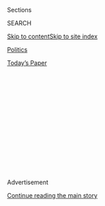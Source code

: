 <div id="app">

<div>

<div>

<div>

<div class="NYTAppHideMasthead css-1q2w90k e1suatyy0">

<div class="section css-ui9rw0 e1suatyy2">

<div class="css-eph4ug er09x8g0">

<div class="css-6n7j50">

</div>

<span class="css-1dv1kvn">Sections</span>

<div class="css-10488qs">

<span class="css-1dv1kvn">SEARCH</span>

</div>

[Skip to content](#site-content)[Skip to site
index](#site-index)

</div>

<div id="masthead-section-label" class="css-1wr3we4 eaxe0e00">

[Politics](https://www.nytimes.com/section/politics)

</div>

<div class="css-10698na e1huz5gh0">

</div>

</div>

<div id="masthead-bar-one" class="section hasLinks css-15hmgas e1csuq9d3">

<div class="css-uqyvli e1csuq9d0">

</div>

<div class="css-1uqjmks e1csuq9d1">

</div>

<div class="css-9e9ivx">

[](https://myaccount.nytimes.com/auth/login?response_type=cookie&client_id=vi)

</div>

<div class="css-1bvtpon e1csuq9d2">

[Today’s
Paper](https://www.nytimes.com/section/todayspaper)

</div>

</div>

</div>

</div>

<div data-aria-hidden="false">

<div id="site-content" data-role="main">

<div>

<div class="css-1aor85t" style="opacity:0.000000001;z-index:-1;visibility:hidden">

<div class="css-1hqnpie">

<div class="css-epjblv">

<span class="css-17xtcya">[Politics](/section/politics)</span><span class="css-x15j1o">|</span><span class="css-fwqvlz">In
Landmark Vote, Senate Limits Use of the
Filibuster</span>

</div>

<div class="css-k008qs">

<div class="css-1iwv8en">

<span class="css-18z7m18"></span>

<div>

</div>

</div>

<span class="css-1n6z4y">https://nyti.ms/17Qt6DG</span>

<div class="css-1705lsu">

<div class="css-4xjgmj">

<div class="css-4skfbu" data-role="toolbar" data-aria-label="Social Media Share buttons, Save button, and Comments Panel with current comment count" data-testid="share-tools">

  - 
  - 
  - 
  - 
    
    <div class="css-6n7j50">
    
    </div>

  - 
  - 

</div>

</div>

</div>

</div>

</div>

</div>

<div id="NYT_TOP_BANNER_REGION" class="css-13pd83m">

</div>

<div id="top-wrapper" class="css-1sy8kpn">

<div id="top-slug" class="css-l9onyx">

Advertisement

</div>

[Continue reading the main
story](#after-top)

<div class="ad top-wrapper" style="text-align:center;height:100%;display:block;min-height:250px">

<div id="top" class="place-ad" data-position="top" data-size-key="top">

</div>

</div>

<div id="after-top">

</div>

</div>

<div id="sponsor-wrapper" class="css-1hyfx7x">

<div id="sponsor-slug" class="css-19vbshk">

Supported by

</div>

[Continue reading the main
story](#after-sponsor)

<div id="sponsor" class="ad sponsor-wrapper" style="text-align:center;height:100%;display:block">

</div>

<div id="after-sponsor">

</div>

</div>

<div class="css-1vkm6nb ehdk2mb0">

# In Landmark Vote, Senate Limits Use of the Filibuster

</div>

<div class="css-79elbk" data-testid="photoviewer-wrapper">

<div class="css-z3e15g" data-testid="photoviewer-wrapper-hidden">

</div>

<div class="css-1a48zt4 ehw59r15" data-testid="photoviewer-children">

![<span class="css-16f3y1r e13ogyst0" data-aria-hidden="true">Senators
Harry Reid, the majority leader, and Charles E. Schumer on
Thursday.</span><span class="css-cnj6d5 e1z0qqy90" itemprop="copyrightHolder"><span class="css-1ly73wi e1tej78p0">Credit...</span><span><span>Stephen
Crowley/The New York
Times</span></span></span>](https://static01.nyt.com/images/2013/11/22/us/politics/22judges/22judges-articleLarge.jpg?quality=75&auto=webp&disable=upscale)

</div>

</div>

<div class="css-xt80pu e12qa4dv0">

<div class="css-18e8msd">

<div class="css-vp77d3 epjyd6m0">

<div class="css-1baulvz">

By [<span class="css-1baulvz last-byline" itemprop="name">Jeremy W.
Peters</span>](https://www.nytimes.com/by/jeremy-w-peters)

</div>

</div>

  - Nov. 21,
    2013

  - 
    
    <div class="css-4xjgmj">
    
    <div class="css-d8bdto" data-role="toolbar" data-aria-label="Social Media Share buttons, Save button, and Comments Panel with current comment count" data-testid="share-tools">
    
      - 
      - 
      - 
      - 
        
        <div class="css-6n7j50">
        
        </div>
    
      - 
      - 
    
    </div>
    
    </div>

</div>

</div>

<div class="section meteredContent css-1r7ky0e" name="articleBody" itemprop="articleBody">

<div class="css-1fanzo5 StoryBodyCompanionColumn">

<div class="css-53u6y8">

WASHINGTON — The Senate approved the most fundamental alteration of its
rules in more than a generation on Thursday, ending the minority party’s
ability to filibuster most presidential nominees in response to the
partisan gridlock that has plagued Congress for much of the Obama
administration.

Furious Republicans accused Democrats of a power grab, warning them that
they would deeply regret their action if they lost control of the Senate
next year and the White House in years to come. Invoking the Founding
Fathers and the meaning of the Constitution, Republicans said Democrats
were trampling the minority rights the framers intended to protect. But
when the vote was called, Senator Harry Reid, the majority leader who
was initially reluctant to force the issue, prevailed 52 to 48.

Under the change, the Senate will be able to cut off debate on executive
and judicial branch nominees with a simple majority rather than rounding
up a supermajority of 60 votes. The new precedent established by the
Senate on Thursday does not apply to Supreme Court nominations or
legislation itself.

It represented the culmination of years of frustration over what
Democrats denounced as a Republican campaign to stall the machinery of
Congress, stymie President Obama’s agenda and block his choices for
cabinet posts and federal judgeships by insisting that virtually
everything the Senate approves be done by a supermajority.

</div>

</div>

<div class="css-1fanzo5 StoryBodyCompanionColumn">

<div class="css-53u6y8">

After repeatedly threatening to change the rules, Mr. Reid decided to
follow through when Republicans refused this week to back down from
their effort to keep Mr. Obama from filling any of three vacancies on
the most powerful appeals court in the country.

</div>

</div>

<div class="css-79elbk" data-testid="photoviewer-wrapper">

<div class="css-z3e15g" data-testid="photoviewer-wrapper-hidden">

</div>

<div class="css-1a48zt4 ehw59r15" data-testid="photoviewer-children">

![<span class="css-16f3y1r e13ogyst0" data-aria-hidden="true">“You think
this is in the best interest of the United States Senate and the
American people?” Mitch McConnell, the Senate minority leader,
asked.</span><span class="css-cnj6d5 e1z0qqy90" itemprop="copyrightHolder"><span class="css-1ly73wi e1tej78p0">Credit...</span><span>Stephen
Crowley/The New York
Times</span></span>](https://static01.nyt.com/images/2013/11/22/us/politics/22judges2/22judges2-articleLarge.jpg?quality=75&auto=webp&disable=upscale)

</div>

</div>

<div class="css-1fanzo5 StoryBodyCompanionColumn">

<div class="css-53u6y8">

This was the final straw for some Democratic holdouts against limiting
the filibuster, providing Mr. Reid with the votes he needed to impose a
new standard certain to reverberate through the Senate for years.

“There has been unbelievable, unprecedented obstruction,” Mr. Reid said
as he set in motion the steps for the vote on Thursday. “The Senate is a
living thing, and to survive it must change as it has over the history
of this great country. To the average American, adapting the rules to
make the Senate work again is just common sense.”

Republicans accused Democrats of irreparably damaging the character of
an institution that in many ways still operates as it did in the 19th
century, and of disregarding the constitutional prerogative of the
Senate as a body of “advice and consent” on presidential nominations.

</div>

</div>

<div class="css-1fanzo5 StoryBodyCompanionColumn">

<div class="css-53u6y8">

“You think this is in the best interest of the United States Senate and
the American people?” asked the Republican leader, Senator Mitch
McConnell, sounding incredulous.

“I say to my friends on the other side of the aisle, you’ll regret this.
And you may regret it a lot sooner than you think,” he added.

Mr. Obama applauded the Senate’s move. “Today’s pattern of obstruction,
it just isn’t normal,” he told reporters at the White House. “It’s not
what our founders envisioned. A deliberate and determined effort to
obstruct everything, no matter what the merits, just to refight the
results of an election is not normal, and for the sake of future
generations we can’t let it become
normal.”

<div class="css-79elbk" data-testid="photoviewer-wrapper">

<div class="css-z3e15g" data-testid="photoviewer-wrapper-hidden">

</div>

<div class="css-1a48zt4 ehw59r15" data-testid="photoviewer-children">

<div class="css-zgakxe erfvjey0">

<span class="css-1ly73wi e1tej78p0">Image</span>

<div class="css-zjzyr8">

<div data-testid="lazyimage-container" style="height:298.5573770491804px">

</div>

</div>

</div>

<span class="css-16f3y1r e13ogyst0" data-aria-hidden="true">Filibusters
have spiked under the Republican Senate minority in recent years, with
an increasing number being used against high-level presidential
nominees.</span>

</div>

</div>

Only three Democrats voted against the measure.

The changes will apply to all 1,183 executive branch nominations that
require Senate confirmation — not just cabinet positions but hundreds of
high- and midlevel federal agency jobs and government board seats.

This fight was a climax to the bitter debate between the parties over
electoral mandates and the consequences of presidential elections.
Republicans, through their frequent use of the various roadblocks that
congressional procedure affords them, have routinely thwarted Democrats.
Democrats, in turn, have accused Republicans of effectively trying to
nullify the results of a presidential election they lost, whether by
trying to dismantle his health care law or keep Mr. Obama from filling
his cabinet.

Republicans saw their battle as fighting an overzealous president who,
left to his own devices, would stack a powerful and underworked court
with judges sympathetic to his vision of big-government liberalism,
pushing its conservative tilt sharply left. The court is of immense
political importance to both parties because it often decides questions
involving White House and federal agency policy.

</div>

</div>

<div class="css-1fanzo5 StoryBodyCompanionColumn">

<div class="css-53u6y8">

Republicans proposed eliminating three of its 11 full-time seats. When
Democrats balked, the Republicans refused to confirm any more judges,
saying they were exercising their constitutional check against the
executive.

Senator Pat Roberts, Republican of Kansas, said Democrats had undercut
the minority party’s rights forever. “We have weakened this body
permanently, undermined it for the sake of an incompetent
administration,” he said. “What a tragedy.”

With the filibuster rules now rewritten — the most significant change
since the Senate lowered its threshold to break a filibuster from
two-thirds of the body to three-fifths, or 60 votes, in 1975 — the
Senate can proceed with approving a backlog of presidential nominations.

</div>

</div>

![<span class="css-16f3y1r e13ogyst0">The president makes a statement in
favor of the change in filibuster
rules.</span>](https://static01.nyt.com/images/2013/11/21/us/video-obama-connected-112113/video-obama-connected-112113-videoSmall.jpg)

<div class="css-1fanzo5 StoryBodyCompanionColumn">

<div class="css-53u6y8">

There are now 59 nominees to executive branch positions and 17 nominees
to the federal judiciary awaiting confirmation votes. The Senate acted
immediately on Thursday when it voted with just 55 senators affirming to
move forward on the nomination of Patricia A. Millett, a Washington
lawyer nominated to the Washington appeals court. Two other nominees to
that court, Cornelia T. L. Pillard and Robert L. Wilkins, are expected
to be confirmed when the Senate returns from its Thanksgiving recess
next month.

The filibuster or threats to use it have frustrated presidents and
majority parties since the early days of the republic. Over the years,
and almost always after the minority had made excessive use of it, the
Senate has adjusted the rules. Until 1917, the year Woodrow Wilson
derided his antiwar antagonists as “a little group of willful men” who
had rendered the government helpless through blocking everything in
front of it, there was no rule to end debate. From 1917 to 1975, the bar
for cutting off debate was set at two-thirds of the Senate.

Some would go even further than Thursday’s action. Senator Jeff Merkley,
Democrat of Oregon, said that he would like to see the next fight on the
filibuster to be to require senators to actually stand on the floor and
talk if they wanted to stall legislation.

</div>

</div>

<div class="css-1fanzo5 StoryBodyCompanionColumn">

<div class="css-53u6y8">

The gravity of the situation was reflected in an unusual scene on the
Senate floor: Nearly all 100 senators were in their seats, rapt, as
their two leaders debated.

As the two men went back and forth, Mr. McConnell appeared to realize
there was no way to persuade Mr. Reid to change his mind. As many
Democrats wore large grins, Republicans looked dour as they lost on a
futile, last-ditch parliamentary attempt by Mr. McConnell to overrule
the majority vote.

When Mr. McConnell left the chamber, he said, “I think it’s a time to be
sad about what’s been done to the United States Senate.”

</div>

</div>

</div>

<div>

</div>

<div>

</div>

<div>

</div>

<div>

<div id="bottom-wrapper" class="css-1ede5it">

<div id="bottom-slug" class="css-l9onyx">

Advertisement

</div>

[Continue reading the main
story](#after-bottom)

<div id="bottom" class="ad bottom-wrapper" style="text-align:center;height:100%;display:block;min-height:90px">

</div>

<div id="after-bottom">

</div>

</div>

</div>

</div>

</div>

## Site Index

<div>

</div>

## Site Information Navigation

  - [© <span>2020</span> <span>The New York Times
    Company</span>](https://help.nytimes.com/hc/en-us/articles/115014792127-Copyright-notice)

<!-- end list -->

  - [NYTCo](https://www.nytco.com/)
  - [Contact
    Us](https://help.nytimes.com/hc/en-us/articles/115015385887-Contact-Us)
  - [Work with us](https://www.nytco.com/careers/)
  - [Advertise](https://nytmediakit.com/)
  - [T Brand Studio](http://www.tbrandstudio.com/)
  - [Your Ad
    Choices](https://www.nytimes.com/privacy/cookie-policy#how-do-i-manage-trackers)
  - [Privacy](https://www.nytimes.com/privacy)
  - [Terms of
    Service](https://help.nytimes.com/hc/en-us/articles/115014893428-Terms-of-service)
  - [Terms of
    Sale](https://help.nytimes.com/hc/en-us/articles/115014893968-Terms-of-sale)
  - [Site
    Map](https://spiderbites.nytimes.com)
  - [Help](https://help.nytimes.com/hc/en-us)
  - [Subscriptions](https://www.nytimes.com/subscription?campaignId=37WXW)

</div>

</div>

</div>

</div>
